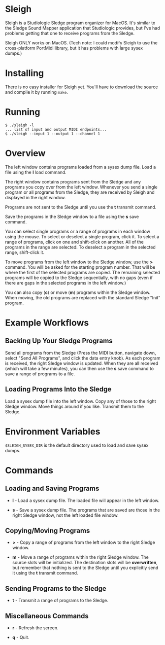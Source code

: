 # Sleigh

Sleigh is a Studiologic Sledge program organizer for MacOS. It's similar to
the Sledge Sound Mapper application that Studiologic provides, but I've had
problems getting that one to receive programs from the Sledge.

Sleigh ONLY works on MacOS. (Tech note: I could modify Sleigh to use the
cross-platform PortMidi library, but it has problems with large sysex
dumps.)

# Installing

There is no easy installer for Sleigh yet. You'll have to download the
source and compile it by running `make`.

# Running

```
$ ./sleigh -l
... list of input and output MIDI endpoints...
$ ./sleigh --input 1 --output 1 --channel 1
```

# Overview

The left window contains programs loaded from a sysex dump file. Load a file
using the **l** load command.

The right window contains programs sent from the Sledge and any programs you
copy over from the left window. Whenever you send a single program or all
programs from the Sledge, they are received by Sleigh and displayed in the
right window.

Programs are not sent to the Sledge until you use the **t** transmit
command.

Save the programs in the Sledge window to a file using the **s** save
command.

You can select single programs or a range of programs in each window using
the mouse. To select or deselect a single program, click it. To select a
range of programs, click on one and shift-click on another. All of the
programs in the range are selected. To deselect a program in the selected
range, shift-click it.

To move programs from the left window to the Sledge window, use the **>**
command. You will be asked for the starting program number. That will be
where the first of the selected programs are copied. The remaining selected
programs will be copied to the Sledge sequentially, with no gaps (even if
there are gaps in the selected programs in the left window.)

You can also copy (**c**) or move (**m**) programs within the Sledge window.
When moving, the old programs are replaced with the standard Sledge "Init"
program.

# Example Workflows

## Backing Up Your Sledge Programs

Send all programs from the Sledge (Press the MIDI button, navigate down,
select "Send All Programs", and click the data entry knob). As each program
is received, the right Sledge window is updated. When they are all received
(which will take a few minutes), you can then use the **s** save command to
save a range of programs to a file.

## Loading Programs Into the Sledge

Load a sysex dump file into the left window. Copy any of those to the right
Sledge window. Move things around if you like. Transmit them to the Sledge.

# Environment Variables

`$SLEIGH_SYSEX_DIR` is the default directory used to load and save sysex
dumps.

# Commands

## Loading and Saving Programs

* **l** - Load a sysex dump file. The loaded file will appear in the
  left window.

* **s** - Save a sysex dump file. The programs that are saved are those in
  the right Sledge window, not the left loaded file window.

## Copying/Moving Programs

* **>** - Copy a range of programs from the left window to the
  right Sledge window.

* **m** - Move a range of programs within the right Sledge window. The
  source slots will be initialized. The destination slots will be
  **overwritten**, but remember that nothing is sent to the Sledge until you
  explicitly send it using the **t** transmit command.

## Sending Programs to the Sledge

* **t** - Transmit a range of programs to the Sledge.

## Miscellaneous Commands

* **r** - Refresh the screen.

* **q** - Quit.
